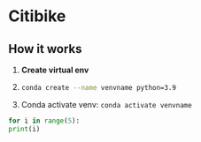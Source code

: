 # Citibike
## How it works

1.  **Create virtual env**
2.  ```bash
    conda create --name venvname python=3.9
    ```
5.  Conda activate venv: `conda activate venvname`


```python
for i in range(5):
print(i)
```
